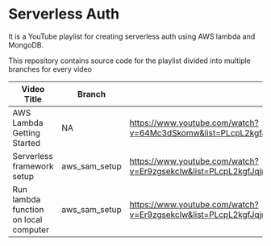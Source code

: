 # Serverless Auth


It is a YouTube playlist for creating serverless auth using AWS lambda and MongoDB.

This repository contains source code for the playlist divided into multiple branches for every video


| Video Title | Branch | Video Link |
| ----------- | ------ | ---------- |
| AWS Lambda Getting Started  | NA  | https://www.youtube.com/watch?v=64Mc3dSkomw&list=PLcpL2kgfJqjmrmODjUygRYGTxD8gHdczi&index=2&t=0s |
| Serverless framework setup  | aws_sam_setup  | https://www.youtube.com/watch?v=Er9zgsekclw&list=PLcpL2kgfJqjmrmODjUygRYGTxD8gHdczi&index=4&t=0s |
| Run lambda function on local computer  | aws_sam_setup  | https://www.youtube.com/watch?v=Er9zgsekclw&list=PLcpL2kgfJqjmrmODjUygRYGTxD8gHdczi&index=4&t=0s |
